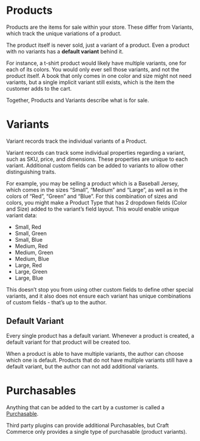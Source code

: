 # Products

Products are the items for sale within your store. These differ from Variants, which track the unique variations of a product.

The product itself is never sold, just a variant of a product. Even a product with no variants has a **default variant** behind it.

For instance, a t-shirt product would likely have multiple variants, one for each of its colors. You would only ever sell those variants, and not the product itself.
A book that only comes in one color and size might not need variants, but a single implicit variant still exists, which is the item the customer adds to the cart.

Together, Products and Variants describe what is for sale.


# Variants

Variant records track the individual variants of a Product.

Variant records can track some individual properties regarding a variant, such as SKU, price, and dimensions.
These properties are unique to each variant. Additional custom fields can be added to variants to allow other distinguishing traits.

For example, you may be selling a product which is a Baseball Jersey, which comes in the sizes “Small”, “Medium” and “Large”, as well as in the colors of “Red”, “Green” and “Blue”.
For this combination of sizes and colors, you might make a Product Type that has 2 dropdown fields (Color and Size) added to the variant’s field layout.
This would enable unique variant data:

- Small, Red
- Small, Green
- Small, Blue
- Medium, Red
- Medium, Green
- Medium, Blue
- Large, Red
- Large, Green
- Large, Blue

This doesn’t stop you from using other custom fields to define other special variants, and it also does not ensure each variant has unique combinations of custom fields - that’s up to the author.

## Default Variant

Every single product has a default variant. Whenever a product is created, a default variant for that product will be created too.

When a product is able to have multiple variants, the author can choose which one is default. Products that do not have multiple variants still have a default variant, but the author can not add additional variants.

# Purchasables

Anything that can be added to the cart by a customer is called a [Purchasable](purchasables.md).

Third party plugins can provide additional Purchasables, but Craft Commerce only provides a single type of purchasable (product variants).
